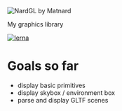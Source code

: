 ![NardGL by Matnard](https://matnard.github.io/NardGL/images/NardGL.png)

My graphics library

[![lerna](https://img.shields.io/badge/maintained%20with-lerna-cc00ff.svg)](https://lerna.js.org/)
# Goals so far
- display basic primitives
- display skybox / environment box
- parse and display GLTF scenes

